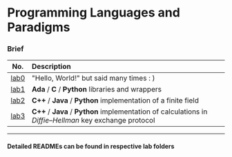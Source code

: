 # Programming Languages and Paradigms

### Brief

| No. | Description |
|:---:|:---|
| [lab0](https://github.com/wikko75/Programming-Languages-and-Paradigms/blob/master/lab0/README.md) | "Hello, World!" but said many times : ) |
| [lab1](https://github.com/wikko75/Programming-Languages-and-Paradigms/blob/master/lab1/README.md) | **Ada** / **C** / **Python** libraries and wrappers |
| [lab2](https://github.com/wikko75/Programming-Languages-and-Paradigms/blob/master/lab2/README.md) | **C++** / **Java** / **Python** implementation of a finite field |
| [lab3](https://github.com/wikko75/Programming-Languages-and-Paradigms/tree/master/lab3/README.md) | **C++** / **Java** / **Python** implementation of calculations in  _Diffie–Hellman_ key exchange protocol |



--- 

#### Detailed READMEs can be found in respective lab folders
